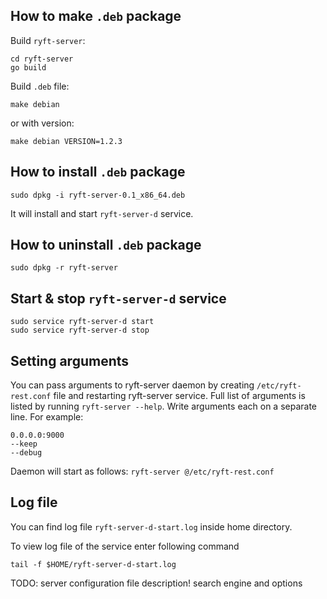 ## How to make ``.deb`` package

Build ``ryft-server``:

```
cd ryft-server
go build
```

Build ``.deb`` file:

```
make debian
```

or with version:

```
make debian VERSION=1.2.3
```


## How to install ``.deb`` package

```
sudo dpkg -i ryft-server-0.1_x86_64.deb
```

It will install and start ``ryft-server-d`` service.


## How to uninstall ``.deb`` package

```
sudo dpkg -r ryft-server
```

## Start & stop ``ryft-server-d`` service

```
sudo service ryft-server-d start
sudo service ryft-server-d stop
```

## Setting arguments

You can pass arguments to ryft-server daemon by creating `/etc/ryft-rest.conf` file and restarting ryft-server service.
Full list of arguments is listed by running `ryft-server --help`. Write arguments each on a separate line. For example:

```
0.0.0.0:9000
--keep
--debug
```

Daemon will start as follows: `ryft-server @/etc/ryft-rest.conf`

## Log file

You can find log file `ryft-server-d-start.log` inside home directory.

To view log file of the service enter following command

`tail -f $HOME/ryft-server-d-start.log`



TODO: server configuration file description! search engine and options

